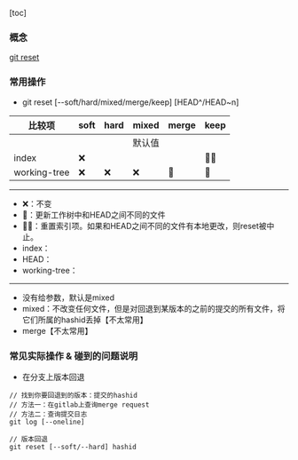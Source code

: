 [toc]

### 概念
[git reset](https://git-scm.com/docs/git-reset)

### 常用操作
- git reset [--soft/hard/mixed/merge/keep] [HEAD^/HEAD~n]

|比较项|soft|hard|mixed|merge|keep|
|---|---|---|---|---|---|
||||默认值|||
|index|❌||||👩‍🦲|
|working-tree|❌|❌|❌|🐒|🐒|

***
- ❌：不变 
- 🐒：更新工作树中<commit>和HEAD之间不同的文件
- 👩‍🦲：重置索引项。如果<commit>和HEAD之间不同的文件有本地更改，则reset被中止。
- index：
- HEAD：
- working-tree：
***

  - 没有给参数，默认是mixed
  - mixed：不改变任何文件，但是对回退到某版本的之前的提交的所有文件，将它们所属的hashid丢掉【不太常用】
  - merge【不太常用】

### 常见实际操作 & 碰到的问题说明
- 在分支上版本回退
```
// 找到你要回退到的版本：提交的hashid
// 方法一：在gitlab上查询merge request
// 方法二：查询提交日志
git log [--oneline]

// 版本回退
git reset [--soft/--hard] hashid
```